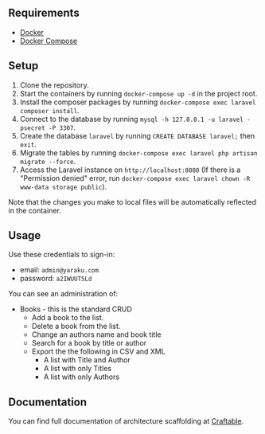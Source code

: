 ## Requirements
- [Docker](https://docs.docker.com/install)
- [Docker Compose](https://docs.docker.com/compose/install)

## Setup
1. Clone the repository.
1. Start the containers by running `docker-compose up -d` in the project root.
1. Install the composer packages by running `docker-compose exec laravel composer install`.
1. Connect to the database by running `mysql -h 127.0.0.1 -u laravel -psecret -P 3307`.
1. Create the database `laravel` by running `CREATE DATABASE laravel;` then `exit`.
1. Migrate the tables by running `docker-compose exec laravel php artisan migrate --force`.
1. Access the Laravel instance on `http://localhost:8080` (If there is a "Permission denied" error, run `docker-compose exec laravel chown -R www-data storage public`).

Note that the changes you make to local files will be automatically reflected in the container.

## Usage

Use these credentials to sign-in:

* email: `admin@yaraku.com`
* password: `a2IWUUT5Ld`

You can see an administration of:

* Books - this is the standard CRUD
    * Add a book to the list.
    * Delete a book from the list.
    * Change an authors name and book title
    * Search for a book by title or author
    * Export the the following in CSV and XML
        * A list with Title and Author
        * A list with only Titles
        * A list with only Authors

## Documentation

You can find full documentation of architecture scaffolding at
[Craftable](https://docs.getcraftable.com/#/craftable).

